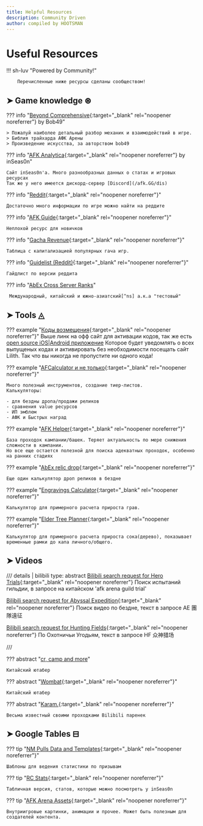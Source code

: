 ```yaml
---
title: Helpful Resources
description: Community Driven
author: compiled by HOOTSMAN
---
```

# Useful Resources

!!! sh-luv "Powered by Community!"

        Перечисленные ниже ресурсы сделаны сообществом!

## ➤ Game knowledge ⊛

??? info "[Beyond Comprehensive](https://docs.google.com/document/d/1anFewmc_96HU6_mfVsfYniNmRPInNZY7RNMKxW3Kjnw/edit#){:target="_blank" rel="noopener noreferrer"} by Bob49"

    > Пожалуй наиболее детальный разбор механик и взаимодействий в игре.  
    > Библия трайхарда АФК Арены   
    > Произведение искусства, за авторством bob49  

??? info "[AFK Analytica](https://www.afkanalytica.com/home){:target="_blank" rel="noopener noreferrer"} by inSeas0n"

    Сайт inSeas0n'a. Много разнообразных данных о статах и игровых ресурсах  
    Так же у него имеется дискорд-сервер [Discord](/afk.GG/dis)

??? info "[Reddit](https://www.reddit.com/r/afkarena){:target="_blank" rel="noopener noreferrer"}"

    Достаточно много информации по игре можно найти на реддите

??? info "[AFK Guide](https://afk.guide/){:target="_blank" rel="noopener noreferrer"}"

    Неплохой ресурс для новичков

??? info "[Gacha Revenue](https://docs.google.com/spreadsheets/d/13plqhSBip9VNHW98IC1fGwPPY7-_qAi-nOQofdBvENA/edit#gid=1333208165){:target="_blank" rel="noopener noreferrer"}"

    Таблица с капитализацией популярных гача игр.

??? info "[Guidelist (Reddit)](https://docs.google.com/spreadsheets/d/e/2PACX-1vT6SZiRrnf2JlvJE4pyHA4DyZVrm9dl0OFm2nNXsQIwwGmfbE6ILbmiY9Fdnb373vLdUYsmTRme4n3K/pubhtml?gid=0&single=true){:target="_blank" rel="noopener noreferrer"}"

    Гайдлист по версии реддита

??? info "[AbEx Cross Server Ranks][1]"

     Международный, китайский и южно-азиатский[^ns] а.к.а "тестовый"

[1]: https://rank-afk-cn.lilith.com/index.html
[^ns]: но это не точно :grin:

## ➤ Tools ◬

??? example "[Коды возмещения](https://cdkey.lilith.com/afk-global){:target="_blank" rel="noopener noreferrer"}"
    Выше линк на офф сайт для активации кодов, так же есть [open source iOS|Android приложение](https://afkredeem.com/)
    Которое будет уведомлять о всех выпущеных кодах и активировать без необходимости посещать сайт Lilith. Так что вы никогда не пропустите ни одного кода!

??? example "[AFCalculator и не только](https://afkalc.com/){:target="_blank" rel="noopener noreferrer"}"

    Много полезный инструментов, создание тиер-листов.
    Калькуляторы:

    - для бездны дропа/продажи реликов
    - сравнения value ресурсов
    - ИП эмблем
    - АФК и Быстрых наград

??? example "[AFK Helper](https://afkhelper.nax.is/){:target="_blank" rel="noopener noreferrer"}"

    База проходок кампании/башек. Теряет актуальность по мере снижения сложности в кампании.
    Но все еще остается полезной для поиска адекватных проходок, особенно на ранних стадиях

??? example "[AbEx relic drop](https://afk-abyssal.netlify.app/){:target="_blank" rel="noopener noreferrer"}"

    Еще один калькулятор дроп реликов в бездне

??? example "[Engravings Calculator](https://akagipanda.github.io/){:target="_blank" rel="noopener noreferrer"}"

    Калькулятор для примерного расчета прироста грав.

??? example "[Elder Tree Planner](https://docs.google.com/spreadsheets/d/1AUbMoJifxG0zCs1SkKTPmLy76qIWyCwHH3gqEu4k7QU/edit#gid=2139514170){:target="_blank" rel="noopener noreferrer"}"

    Калькулятор для примерного расчета прироста сока(дерево), показывает временные рамки до капа личного/общего.

## ➤ Videos

/// details | bilibili
    type: abstract
[Bilibili search request for Hero Trials][1]{:target="_blank" rel="noopener noreferrer"}
Поиск испытаний гильдии, в запросе на китайском 'afk arena guild trial'

[Bilibili search request for Abyssal Expedition][2]{:target="_blank" rel="noopener noreferrer"}
Поиск видео по бездне, текст в запросе AE 團隊遠征

[Bilibili search request for Hunting Fields][3]{:target="_blank" rel="noopener noreferrer"}
По Охотничьи Угодьям, текст в запросе HF 众神猎场

///

??? abstract "[cr, camp and more](https://www.youtube.com/channel/UCqXC4sY0uLHke70krnOuBmA)"

    Китайский ютабер

??? abstract "[Wombat](https://www.youtube.com/@Wombat907){:target="_blank" rel="noopener noreferrer"}"

    Китайский ютабер

??? abstract "[Karam.](https://space.bilibili.com/5482059?from=search&seid=5629209936129208270){:target="_blank" rel="noopener noreferrer"}"

    Весьма известный своими проходками Bilibili паренек

## ➤ Google Tables ⊟

??? tip "[NM Pulls Data and Templates](https://docs.google.com/spreadsheets/d/1B54LWQrPGhx1Jc7qG1g7ofE_Zs0Y2-Gb83Ka9wsunR8/edit#gid=1494048482){:target="_blank" rel="noopener noreferrer"}"

    Шаблоны для ведения статистики по призывам

??? tip "[RC Stats](https://docs.google.com/spreadsheets/d/1eXx7XoDyn9RoH8NXGAMPuD8U2ii55feieT6r-bIi1MM/edit#gid=1757883554){:target="_blank" rel="noopener noreferrer"}"

    Табличная версия, статов, которые можно посмотреть у inSeas0n

??? tip "[AFK Arena Assets](https://drive.google.com/drive/u/0/folders/1j7Hi-HoKdNjYJIJyq-UEGtIQSgv_tdCo){:target="_blank" rel="noopener noreferrer"}"

    Внутриигровые картинки, анимации и прочее. Может быть полезным для создателей контента.

[1]: https://search.bilibili.com/all?keyword=%E5%89%91%E4%B8%8E%E8%BF%9C%E5%BE%81%20%E5%85%AC%E4%BC%9A%E8%AF%95%E7%82%BC&from_source=webtop_search&spm_id_from=333.788&search_source=5
[2]: https://search.bilibili.com/all?keyword=AE+%E5%9C%98%E9%9A%8A%E9%81%A0%E5%BE%81&from_source=webtop_search&spm_id_from=333.788&search_source=5
[3]: https://search.bilibili.com/all?keyword=HF+%E4%BC%97%E7%A5%9E%E7%8C%8E%E5%9C%BA&from_source=webtop_search&spm_id_from=333.788&search_source=5